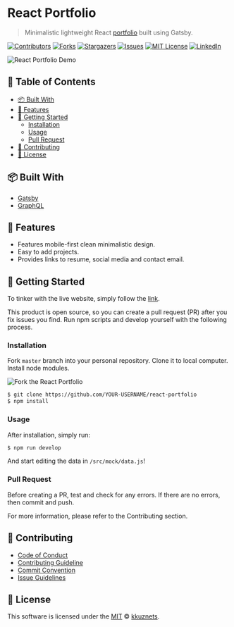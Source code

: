 [contributors-shield]: https://img.shields.io/github/contributors/kkuznets/react-portfolio.svg?style=for-the-badge&color=blueviolet
[contributors-url]: https://github.com/kkuznets/react-portfolio/graphs/contributors
[forks-shield]: https://img.shields.io/github/forks/kkuznets/react-portfolio.svg?style=for-the-badge&color=brightgreen
[forks-url]: https://github.com/kkuznets/react-portfolio/network/members
[stars-shield]: https://img.shields.io/github/stars/kkuznets/react-portfolio.svg?style=for-the-badge&color=orange
[stars-url]: https://github.com/kkuznets/react-portfolio/stargazers
[issues-shield]: https://img.shields.io/github/issues/kkuznets/react-portfolio.svg?style=for-the-badge&color=blue
[issues-url]: https://github.com/kkuznets/react-portfolio/issues
[license-shield]: https://img.shields.io/github/license/kkuznets/react-portfolio.svg?style=for-the-badge&color=ff69b4
[license-url]: https://github.com/kkuznets/react-portfolio/blob/master/LICENSE
[linkedin-shield]: https://img.shields.io/badge/-LinkedIn-black.svg?style=for-the-badge&logo=linkedin&colorB=555
[linkedin-url]: https://linkedin.com/in/kkuznets

# React Portfolio <!-- omit in toc -->

> Minimalistic lightweight React [portfolio](https://react-portfolio-kkuznets.netlify.app/) built using Gatsby.

[![Contributors][contributors-shield]][contributors-url] [![Forks][forks-shield]][forks-url] [![Stargazers][stars-shield]][stars-url] [![Issues][issues-shield]][issues-url] [![MIT License][license-shield]][license-url] [![LinkedIn][linkedin-shield]][linkedin-url]

<img src="src/images/demo.gif" alt="React Portfolio Demo"/>

## 🚩 Table of Contents <!-- omit in toc -->

- [📦 Built With](#-built-with)
- [🚀 Features](#-features)
- [🔧 Getting Started](#-getting-started)
  - [Installation](#installation)
  - [Usage](#usage)
  - [Pull Request](#pull-request)
- [💬 Contributing](#-contributing)
- [📜 License](#-license)

## 📦 Built With

-  [Gatsby](https://www.gatsbyjs.org/)
-  [GraphQL](https://graphql.org/)

## 🚀 Features

-  Features mobile-first clean minimalistic design.
-  Easy to add projects.
-  Provides links to resume, social media and contact email.

## 🔧 Getting Started

To tinker with the live website, simply follow the [link](https://react-portfolio-kkuznets.netlify.app/).

This product is open source, so you can create a pull request (PR) after you fix issues you find. Run npm scripts and develop yourself with the following process.

### Installation

Fork `master` branch into your personal repository. Clone it to local computer. Install node modules.

<img src="https://docs.github.com/assets/images/help/repository/fork_button.jpg" alt="Fork the React Portfolio"/>

```sh
$ git clone https://github.com/YOUR-USERNAME/react-portfolio
$ npm install
```

### Usage

After installation, simply run:

```sh
$ npm run develop
```

And start editing the data in `/src/mock/data.js`!

### Pull Request

Before creating a PR, test and check for any errors. If there are no errors, then commit and push.

For more information, please refer to the Contributing section.

## 💬 Contributing

-  [Code of Conduct](https://github.com/kkuznets/react-portfolio/blob/master/CODE_OF_CONDUCT.md)
-  [Contributing Guideline](https://github.com/kkuznets/react-portfolio/blob/master/CONTRIBUTING.md)
-  [Commit Convention](https://github.com/kkuznets/react-portfolio/blob/master/docs/COMMIT_MESSAGE_CONVENTION.md)
-  [Issue Guidelines](https://github.com/kkuznets/react-portfolio/tree/master/.github/ISSUE_TEMPLATE)

## 📜 License

This software is licensed under the [MIT](https://github.com/kkuznets/react-portfolio/blob/master/LICENSE) © [kkuznets](https://github.com/kkuznets).
